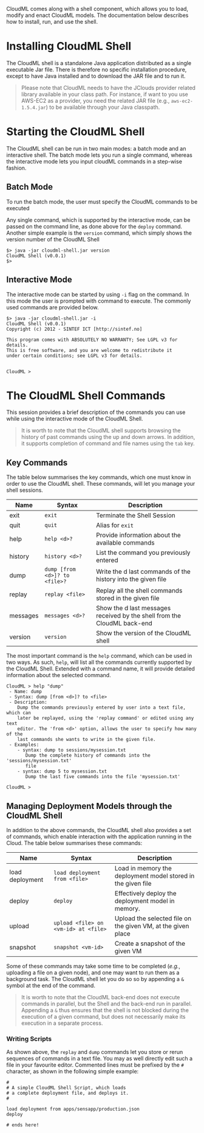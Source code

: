 CloudML comes along with a shell component, which allows you to load, modify and enact CloudML models. The documentation below describes how to install, run, and use the shell.

# Installing CloudML Shell
The CloudML shell is a standalone Java application distributed as a single executable Jar file. There is therefore no specific installation procedure, except to have Java installed and to download the JAR file and to run it.

> Please note that CloudML needs to have the JClouds provider related library available in your class path. For instance, if want to you use AWS-EC2 as a provider, you need the related JAR file (e.g., `aws-ec2-1.5.4.jar`) to be available through your Java classpath.

# Starting the CloudML Shell

The CloudML shell can be run in two main modes: a batch mode and an interactive shell. The batch mode lets you run a single command, whereas the interactive mode lets you input cloudML commands in a step-wise fashion.

## Batch Mode
To run the batch mode, the user must specify the CloudML commands to be executed

Any single command, which is supported by the interactive mode, can be passed on the command line, as done above for the `deploy` command. Another simple example is the `version` command, which simply shows the version number of the CloudML Shell

```
$> java -jar cloudml-shell.jar version
CloudML Shell (v0.0.1)
$>
```

## Interactive Mode
The interactive mode can be started by using `-i` flag on the command. In this mode the user is prompted with command to execute. The commonly used commands are provided below. 
```
$> java -jar cloudml-shell.jar -i
CloudML Shell (v0.0.1)
Copyright (c) 2012 - SINTEF ICT [http://sintef.no]

This program comes with ABSOLUTELY NO WARRANTY; See LGPL v3 for details.
This is free software, and you are welcome to redistribute it
under certain conditions; see LGPL v3 for details.


CloudML >
```

# The CloudML Shell Commands

This session provides a brief description of the commands you can use while using the interactive mode of the CloudML Shell.

> It is worth to note that the CloudML shell supports browsing the history of past commands using the up and down arrows. In addition, it supports completion of command and file names using the `tab` key.

## Key Commands
The table below summarises the key commands, which one must know in order to use the CloudML shell. These commands, will let you manage your shell sessions.

| Name | Syntax | Description |
|------  |--------|-------------|
| exit | `exit` | Terminate the Shell Session |
| quit | `quit` | Alias for `exit` |
| help | `help <d>?` | Provide information about the available commands |
| history | `history <d>?` | List the command you previously entered |
| dump | `dump [from <d>]? to <file>?` | Write the d last commands of the history into the given file |
| replay | `replay <file>` | Replay all the shell commands stored in the given file |
| messages | `messages <d>?` | Show the d last messages received by the shell from the CloudML back-end |
| version | `version` | Show the version of the CloudML shell |

The most important command is the `help` command, which can be used in two ways. As such, `help`, will list all the commands currently supported by the CloudML Shell. Extended with a command name, it will provide detailed information about the selected command.

```
CloudML > help "dump"
 - Name: dump
 - Syntax: dump [from <d>]? to <file>
 - Description:
    Dump the commands previously entered by user into a text file, which can
    later be replayed, using the 'replay command' or edited using any text
    editor. The 'from <d>' option, allows the user to specify how many of the
    last commands she wants to write in the given file.
 - Examples:
    - syntax: dump to sessions/mysession.txt
       Dump the complete history of commands into the 'sessions/mysession.txt'
       file
    - syntax: dump 5 to mysession.txt
       Dump the last five commands into the file 'mysession.txt'

CloudML >
```

## Managing Deployment Models through the CloudML Shell

In addition to the above commands, the CloudML shell also provides a set of commands, which enable interaction with the application running in the Cloud. The table below summarises these commands:

| Name | Syntax | Description |
|------|--------|-------------|
| load deployment | `load deployment from <file>` | Load in memory the deployment model stored in the given file |
| deploy | `deploy` | Effectively deploy the deployment model in memory. |
| upload | `upload <file> on <vm-id> at <file>`  | Upload the selected file on the given VM, at the given place |
| snapshot | `snapshot <vm-id>`  | Create a snapshot of the given VM |

Some of these commands may take some time to be completed (_e.g._, uploading a file on a given node), and one may want to run them as a background task. The CloudML shell let you do so so by appending a `&` symbol at the end of the command.

> It is worth to note that the CloudML back-end does not execute commands in parallel, but the Shell and the back-end run in parallel. Appending a `&` thus ensures that the shell is not blocked during the execution of a given command, but does not necessarily make its execution in a separate process.


### Writing  Scripts
As shown above, the `replay` and `dump` commands let you store or rerun sequences of commands in a text file. You may as well directly edit such a file in your favourite editor. Commented lines must be prefixed by the `#` character, as shown in the following simple example:

```
#
# A simple CloudML Shell Script, which loads 
# a complete deployment file, and deploys it.
#

load deployment from apps/sensapp/production.json
deploy 

# ends here!
```
